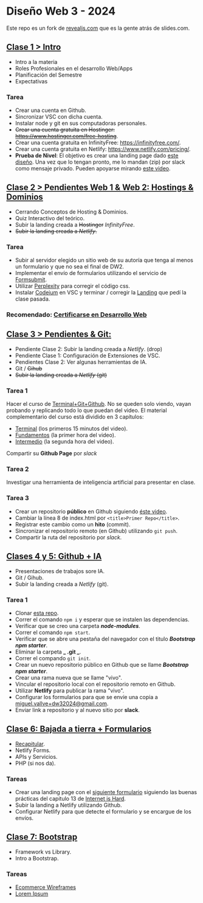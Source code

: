 # Diseño Web 3 - 2024

Este repo es un fork de [revealjs.com](https://revealjs.com/) que es la gente atrás de slides.com.

## [Clase 1 > Intro](https://dw3.netlify.app)

- Intro a la materia
- Roles Profesionales en el desarrollo Web/Apps
- Planificación del Semestre
- Expectativas

### <span id="prueba-de-nivel">Tarea</span>

- Crear una cuenta en Github.
- Sincronizar VSC con dicha cuenta.
- Instalar node y git en sus computadoras personales.
- ~~Crear una cuenta gratuita en Hostinger: https://www.hostinger.com/free-hosting~~.
- Crear una cuenta gratuita en InfinityFree: https://infinityfree.com/.
- Crear una cuenta gratuita en Netlify: https://www.netlify.com/pricing/.
- **Prueba de Nivel**: El objetivo es crear una landing page dado [este diseño](https://shismqklzntzxworibfn.supabase.co/storage/v1/object/public/pro-challenges/landing.fig). Una vez que lo tengan pronto, me lo mandan (zip) por slack como mensaje privado. Pueden apoyarse mirando [este video](https://www.youtube.com/watch?v=HXYZxVbWkjc&list=PLillGF-RfqbZTASqIqdvm1R5mLrQq79CU&index=65).

## [Clase 2 > Pendientes Web 1 & Web 2: Hostings & Dominios](https://dw3.netlify.app/#/1)

- Cerrando Conceptos de Hosting & Dominios.
- Quiz Interactivo del teórico.
- Subir la landing creada a ~~Hostinger~~ _InfinityFree_.
- ~~Subir la landing creada a _Netlify_.~~

### Tarea

- Subir al servidor elegido un sitio web de su autoría que tenga al menos un formulario y que no sea el final de DW2.
- Implementar el envío de formularios utilizando el servicio de [Formsubmit](https://formsubmit.co/).
- Utilizar [Perplexity](https://www.perplexity.ai/) para corregir el código css.
- Instalar [Codeium](https://codeium.com/) en VSC y terminar / corregir la [Landing](#prueba-de-nivel) que pedí la clase pasada.

### Recomendado: [Certificarse en Desarrollo Web](https://www.sololearn.com/es/learn/courses/web-development)

## [Clase 3 > Pendientes & Git:](https://dw3.netlify.app/#/3)

- Pendiente Clase 2: Subir la landing creada a _Netlify_. (drop)
- Pendiente Clase 1: Configuración de Extensiones de VSC.
- Pendientes Clase 2: Ver algunas herramientas de IA.
- Git / ~~Gihub~~
- ~~Subir la landing creada a _Netlify_ (git)~~

### Tarea 1

Hacer el curso de [Terminal+Git+Github](https://www.youtube.com/watch?v=PW_A-lOpVV0&t=1s). No se queden solo viendo, vayan probando y replicando todo lo que puedan del video.
El material complementario del curso está dividido en 3 capítulos:

- [Terminal](https://bluuweb.dev/03-git/) (los primeros 15 minutos del video).
- [Fundamentos](https://bluuweb.dev/03-git/02-git.html) (la primer hora del video).
- [Intermedio](https://bluuweb.dev/03-git/03-git-intermedio.html) (la segunda hora del video).

Compartir su **Github Page** por _slack_

### Tarea 2

Investigar una herramienta de inteligencia artificial para presentar en clase.

### Tarea 3

- Crear un repositorio **público** en Github siguiendo [éste video](https://www.youtube.com/watch?v=L_lWQZNhN7w).
- Cambiar la línea 8 de index.html por `<title>Primer Repo</title>`.
- Registrar este cambio como un **hito** (commit).
- Sincronizar el repositorio remoto (en Github) utilizando `git push`.
- Compartir la ruta del repositorio por _slack_.

## [Clases 4 y 5: Github + IA](https://dw3.netlify.app/#/4)

- Presentaciones de trabajos sore IA.
- Git / Gihub.
- Subir la landing creada a _Netlify_ (git).

### Tarea 1

- Clonar [esta repo](https://github.com/mikivallve/bootstrap-npm-starter).
- Correr el comando `npm i` y esperar que se instalen las dependencias.
- Verificar que se creo una carpeta **_node-modules_**.
- Correr el comando `npm start`.
- Verificar que se abre una pestaña del navegador con el titulo **_Bootstrap npm starter_**.
- Eliminar la carpeta **_ .git _**.
- Correr el compando `git init`.
- Crear un nuevo repositorio público en Github que se llame **_Bootstrap npm starter_**.
- Crear una rama nueva que se llame "vivo".
- Vincular el repositorio local con el repositorio remoto en Github.
- Utilizar **Netlify** para publicar la rama "vivo".
- Configurar los formularios para que se envíe una copia a miguel.vallve+dw32024@gmail.com.
- Enviar link a repositorio y al nuevo sitio por **slack**.

## [Clase 6: Bajada a tierra + Formularios](https://dw3.netlify.app/#/6)

- [Recapitular](https://internetingishard.netlify.app/html-and-css/forms/).
- Netlify Forms.
- APIs y Servicios.
- PHP (si nos da).

### Tareas

- Crear una landing page con el [siguiente formulario](https://media.slid.es/uploads/429581/images/4313187/responsive-form-mockup-963e65.png) siguiendo las buenas prácticas del capitulo 13 de [Internet is Hard](https://internetingishard.netlify.app/html-and-css/forms/).
- Subir la landing a Netlify utilizando Github.
- Configurar Netlify para que detecte el formulario y se encargue de los envíos.

## [Clase 7: Bootstrap](https://dw3.netlify.app/#/7)

- Framework vs Library.
- Intro a Bootstrap.

### Tareas

- [Ecommerce Wireframes](/dist/assets/bootstrap-ecommerce-wireframes.png)
- [Lorem Ipsum](https://github.com/mikivallve/loremipsum)

<!--  [PeachyPay](https://github.com/mikivallve/dw3-bootstrap-adjust-peachpay) -->
